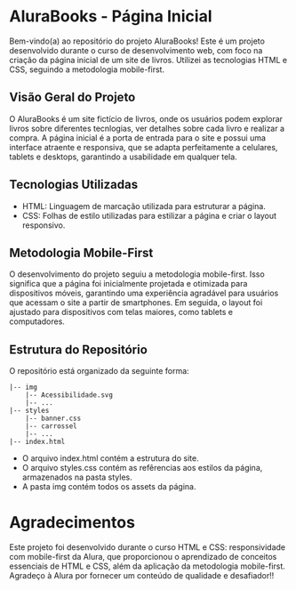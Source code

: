 # AluraBooks - Página Inicial
Bem-vindo(a) ao repositório do projeto AluraBooks! Este é um projeto desenvolvido durante o curso de desenvolvimento web, com foco na criação da página inicial de um site de livros. Utilizei as tecnologias HTML e CSS, seguindo a metodologia mobile-first.

## Visão Geral do Projeto
O AluraBooks é um site fictício de livros, onde os usuários podem explorar livros sobre diferentes tecnlogias, ver detalhes sobre cada livro e realizar a compra. A página inicial é a porta de entrada para o site e possui uma interface atraente e responsiva, que se adapta perfeitamente a celulares, tablets e desktops, garantindo a usabilidade em qualquer tela.

## Tecnologias Utilizadas
- HTML: Linguagem de marcação utilizada para estruturar a página.
- CSS: Folhas de estilo utilizadas para estilizar a página e criar o layout responsivo.

## Metodologia Mobile-First
O desenvolvimento do projeto seguiu a metodologia mobile-first. Isso significa que a página foi inicialmente projetada e otimizada para dispositivos móveis, garantindo uma experiência agradável para usuários que acessam o site a partir de smartphones. Em seguida, o layout foi ajustado para dispositivos com telas maiores, como tablets e computadores.

## Estrutura do Repositório
O repositório está organizado da seguinte forma:

```
|-- img
    |-- Acessibilidade.svg
    |-- ...
|-- styles
    |-- banner.css
    |-- carrossel
    |-- ...
|-- index.html
```
- O arquivo index.html contém a estrutura do site.
- O arquivo styles.css contém as refêrencias aos estilos da página, armazenados na pasta styles.
- A pasta img contém todos os assets da página.

# Agradecimentos
Este projeto foi desenvolvido durante o curso HTML e CSS: responsividade com mobile-first da Alura, que proporcionou o aprendizado de conceitos essenciais de HTML e CSS, além da aplicação da metodologia mobile-first. Agradeço à Alura por fornecer um conteúdo de qualidade e desafiador!!
